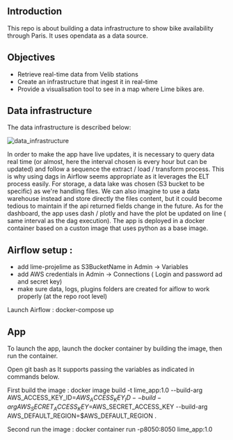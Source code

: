 ## Introduction 

This repo is about building a data infrastructure to show bike availability through Paris. 
It uses opendata as a data source. 

## Objectives 

- Retrieve real-time data from Velib stations
- Create an infrastructure that ingest it in real-time
- Provide a visualisation tool to see in a map where Lime bikes are. 

## Data infrastructure 
The data infrastructure is described below: 
  
![data_infrastructure](https://github.com/noujoudahbali/project_lime/assets/62560121/cbd3db67-dcd8-4574-bdfe-c7ea76ac5fcc)

In order to make the app have live updates, it is necessary to query data real time (or almost, here the interval chosen is every hour but can be updated) and follow a sequence the extract / load / transform process. 
This is why using dags in Airflow seems appropriate as it leverages the ELT process easily. 
For storage, a data lake was chosen (S3 bucket to be specific) as we're handling files. We can also imagine to use a data warehouse instead and store directly the files content, but it could become tedious to maintain if the api returned fields change in the future. 
As for the dashboard, the app uses dash / plotly and have the plot be updated on line ( same interval as the dag execution). The app is deployed in a docker container based on a custon image that uses python as a base image. 


## Airflow setup : 
- add lime-projelime as S3BucketName in Admin -> Variables 
- add AWS credentials in Admin -> Connections ( Login and password ad and secret key)
- make sure data, logs, plugins folders are created for aiflow to work properly (at the repo root level)

Launch Airflow : docker-compose up 

## App
To launch the app, launch the docker container by building the image, then run the container. 

Open git bash as It supports passing the variables as indicated in commands below. 

 First build the image : 
 docker image build -t lime_app:1.0 --build-arg AWS_ACCESS_KEY_ID=$AWS_ACCESS_KEY_ID --build-arg AWS_SECRET_ACCESS_KEY=$AWS_SECRET_ACCESS_KEY --build-arg AWS_DEFAULT_REGION=$AWS_DEFAULT_REGION .

Second run the image : 
 docker container run -p8050:8050 lime_app:1.0

